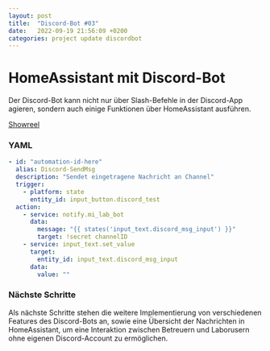 ```yaml
---
layout: post
title:  "Discord-Bot #03"
date:   2022-09-19 21:56:09 +0200
categories: project update discordbot
---
```


# HomeAssistant mit Discord-Bot

Der Discord-Bot kann nicht nur über Slash-Befehle in der Discord-App agieren, sondern auch einige Funktionen über HomeAssistant ausführen. 

[Showreel](/assets/2022-09-19-HomeAssistant-discord.gif)

### YAML

```yaml
- id: "automation-id-here"
  alias: Discord-SendMsg
  description: "Sendet eingetragene Nachricht an Channel"
  trigger:
    - platform: state
      entity_id: input_button.discord_test
  action:
    - service: notify.mi_lab_bot
      data:
        message: "{{ states('input_text.discord_msg_input') }}"
        target: !secret channelID
    - service: input_text.set_value
      target:
        entity_id: input_text.discord_msg_input
      data:
        value: ""
```

### Nächste Schritte

Als nächste Schritte stehen die weitere Implementierung von verschiedenen Features des Discord-Bots an, sowie eine Übersicht der Nachrichten in HomeAssistant, um eine Interaktion zwischen Betreuern und Laborusern ohne eigenen Discord-Account zu ermöglichen.
